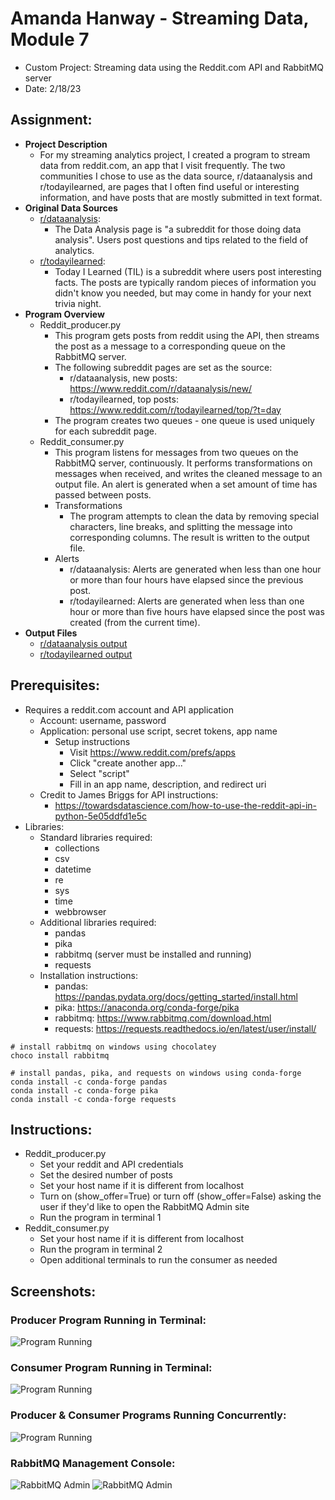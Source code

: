 # Amanda Hanway - Streaming Data, Module 7
- Custom Project: Streaming data using the Reddit.com API and RabbitMQ server
- Date: 2/18/23

## Assignment:
- **Project Description**  
    - For my streaming analytics project, I created a program to stream data from reddit.com, an app that I visit frequently. The two communities I chose to use as the data source, r/dataanalysis and r/todayilearned, are pages that I often find useful or interesting information, and have posts that are mostly submitted in text format.
- **Original Data Sources**  
    - [r/dataanalysis](https://www.reddit.com/r/dataanalysis/): 
        - The Data Analysis page is "a subreddit for those doing data analysis". Users post questions and tips related to the field of analytics.    
    - [r/todayilearned](https://www.reddit.com/r/todayilearned/):
        - Today I Learned (TIL) is a subreddit where users post interesting facts. The posts are typically random pieces of information you didn't know you needed, but may come in handy for your next trivia night. 
- **Program Overview**    
    - Reddit_producer.py
        - This program gets posts from reddit using the API, then streams the post as a message to a corresponding queue on the RabbitMQ server.  
        - The following subreddit pages are set as the source:
            - r/dataanalysis, new posts: https://www.reddit.com/r/dataanalysis/new/
            - r/todayilearned, top posts: https://www.reddit.com/r/todayilearned/top/?t=day
        - The program creates two queues - one queue is used uniquely for each subreddit page.
    - Reddit_consumer.py
        - This program listens for messages from two queues on the RabbitMQ server, continuously. It performs transformations on messages when received, and writes the cleaned message to an output file. An alert is generated when a set amount of time has passed between posts.   
        - Transformations
            - The program attempts to clean the data by removing special characters, line breaks, and splitting the message into corresponding columns. The result is written to the output file.
        - Alerts
            - r/dataanalysis: Alerts are generated when less than one hour or more than four hours have elapsed since the previous post.           
            - r/todayilearned: Alerts are generated when less than one hour or more than five hours have elapsed since the post was created (from the current time).       
- **Output Files**  
    - [r/dataanalysis output](/output_dataanalysis.txt)
    - [r/todayilearned output](/output_todayilearned.txt)

## Prerequisites:
- Requires a reddit.com account and API application
    - Account: username, password
    - Application: personal use script, secret tokens, app name
        -  Setup instructions
            - Visit https://www.reddit.com/prefs/apps 
            - Click "create another app..."
            - Select "script"
            - Fill in an app name, description, and redirect uri
    - Credit to James Briggs for API instructions:  
        - https://towardsdatascience.com/how-to-use-the-reddit-api-in-python-5e05ddfd1e5c
- Libraries:
    - Standard libraries required:  
        - collections 
        - csv
        - datetime 
        - re
        - sys
        - time
        - webbrowser
    - Additional libraries required: 
        - pandas  
        - pika   
        - rabbitmq (server must be installed and running)  
        - requests 
    - Installation instructions:  
        - pandas: https://pandas.pydata.org/docs/getting_started/install.html
        - pika: https://anaconda.org/conda-forge/pika  
        - rabbitmq: https://www.rabbitmq.com/download.html 
        - requests: https://requests.readthedocs.io/en/latest/user/install/       
```
# install rabbitmq on windows using chocolatey
choco install rabbitmq

# install pandas, pika, and requests on windows using conda-forge
conda install -c conda-forge pandas
conda install -c conda-forge pika
conda install -c conda-forge requests
```

## Instructions:
- Reddit_producer.py
    - Set your reddit and API credentials
    - Set the desired number of posts  
    - Set your host name if it is different from localhost
    - Turn on (show_offer=True) or turn off (show_offer=False) asking the user if they'd like to open the RabbitMQ Admin site 
    - Run the program in terminal 1
- Reddit_consumer.py
    - Set your host name if it is different from localhost   
    - Run the program in terminal 2
    - Open additional terminals to run the consumer as needed

## Screenshots:

### Producer Program Running in Terminal:
![Program Running](supporting_files/Producer_running.png)

### Consumer Program Running in Terminal:
![Program Running](supporting_files/Consumer_running.png)

### Producer & Consumer Programs Running Concurrently:
![Program Running](supporting_files/Consumer+producer_running.png)

### RabbitMQ Management Console:
![RabbitMQ Admin](supporting_files/RabbitMQ-1.png)
![RabbitMQ Admin](supporting_files/RabbitMQ-2.png)




